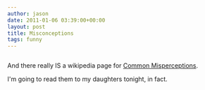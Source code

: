 ```yaml
---
author: jason
date: 2011-01-06 03:39:00+00:00
layout: post
title: Misconceptions
tags: funny
---
```


<img src="http://imgs.xkcd.com/comics/misconceptions.png" alt="" />

And there really IS a wikipedia page for [Common Misperceptions](http://en.wikipedia.org/wiki/List_of_common_misconceptions).

I'm going to read them to my daughters tonight, in fact.
